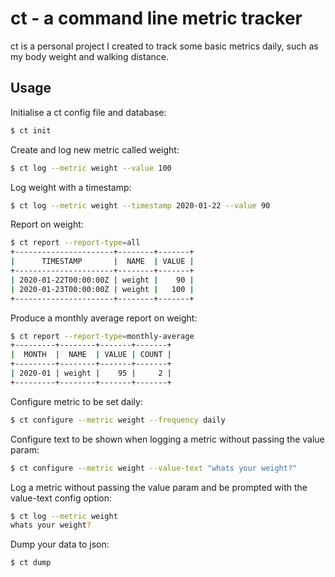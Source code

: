 # ct - a command line metric tracker

ct is a personal project I created to track some basic metrics daily, such as my body weight and walking distance.

## Usage

Initialise a ct config file and database:

```bash
$ ct init
```

Create and log new metric called weight:

```bash
$ ct log --metric weight --value 100
```

Log weight with a timestamp:

```bash
$ ct log --metric weight --timestamp 2020-01-22 --value 90
```

Report on weight:

```bash
$ ct report --report-type=all
+----------------------+--------+-------+
|      TIMESTAMP       |  NAME  | VALUE |
+----------------------+--------+-------+
| 2020-01-22T00:00:00Z | weight |    90 |
| 2020-01-23T00:00:00Z | weight |   100 |
+----------------------+--------+-------+
```

Produce a monthly average report on weight:

```bash
$ ct report --report-type=monthly-average
+---------+--------+-------+-------+
|  MONTH  |  NAME  | VALUE | COUNT |
+---------+--------+-------+-------+
| 2020-01 | weight |    95 |     2 |
+---------+--------+-------+-------+
```

Configure metric to be set daily:

```bash
$ ct configure --metric weight --frequency daily
```

Configure text to be shown when logging a metric without passing the value param:

```bash
$ ct configure --metric weight --value-text "whats your weight?"
```

Log a metric without passing the value param and be prompted with the value-text config option:

```bash
$ ct log --metric weight
whats your weight? 
```

Dump your data to json:

```bash
$ ct dump
```
